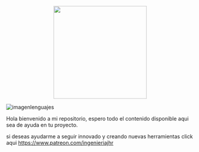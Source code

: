 <p align = "center">
<img src="https://user-images.githubusercontent.com/66834393/226429691-d381c2e3-bc43-4b90-ab1d-576d3247dec9.gif" width="250" height="250" class="center" >
</p>

![imagenlenguajes](https://user-images.githubusercontent.com/66834393/226437170-6156b1ff-bd85-42ee-86ec-de50713df55f.png)


Hola bienvenido a mi repositorio, espero todo el contenido disponible aqui sea de ayuda en tu proyecto. 


si deseas ayudarme a seguir innovado y creando nuevas herramientas click aqui https://www.patreon.com/ingenieriajhr
